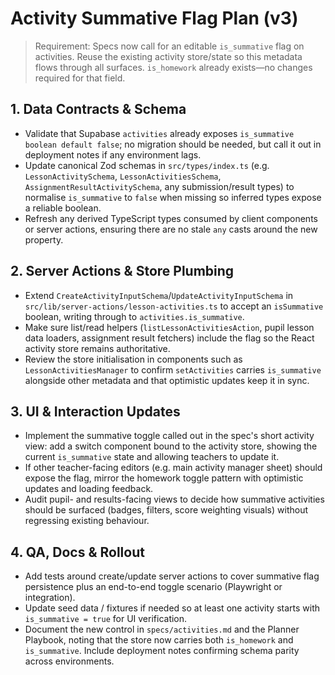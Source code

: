# Activity Summative Flag Plan (v3)

> Requirement: Specs now call for an editable `is_summative` flag on activities. Reuse the existing activity store/state so this metadata flows through all surfaces. `is_homework` already exists—no changes required for that field.

## 1. Data Contracts & Schema
- Validate that Supabase `activities` already exposes `is_summative boolean default false`; no migration should be needed, but call it out in deployment notes if any environment lags.
- Update canonical Zod schemas in `src/types/index.ts` (e.g. `LessonActivitySchema`, `LessonActivitiesSchema`, `AssignmentResultActivitySchema`, any submission/result types) to normalise `is_summative` to `false` when missing so inferred types expose a reliable boolean.
- Refresh any derived TypeScript types consumed by client components or server actions, ensuring there are no stale `any` casts around the new property.

## 2. Server Actions & Store Plumbing
- Extend `CreateActivityInputSchema`/`UpdateActivityInputSchema` in `src/lib/server-actions/lesson-activities.ts` to accept an `isSummative` boolean, writing through to `activities.is_summative`.
- Make sure list/read helpers (`listLessonActivitiesAction`, pupil lesson data loaders, assignment result fetchers) include the flag so the React activity store remains authoritative.
- Review the store initialisation in components such as `LessonActivitiesManager` to confirm `setActivities` carries `is_summative` alongside other metadata and that optimistic updates keep it in sync.

## 3. UI & Interaction Updates
- Implement the summative toggle called out in the spec's short activity view: add a switch component bound to the activity store, showing the current `is_summative` state and allowing teachers to update it.
- If other teacher-facing editors (e.g. main activity manager sheet) should expose the flag, mirror the homework toggle pattern with optimistic updates and loading feedback.
- Audit pupil- and results-facing views to decide how summative activities should be surfaced (badges, filters, score weighting visuals) without regressing existing behaviour.

## 4. QA, Docs & Rollout
- Add tests around create/update server actions to cover summative flag persistence plus an end-to-end toggle scenario (Playwright or integration).
- Update seed data / fixtures if needed so at least one activity starts with `is_summative = true` for UI verification.
- Document the new control in `specs/activities.md` and the Planner Playbook, noting that the store now carries both `is_homework` and `is_summative`. Include deployment notes confirming schema parity across environments.

